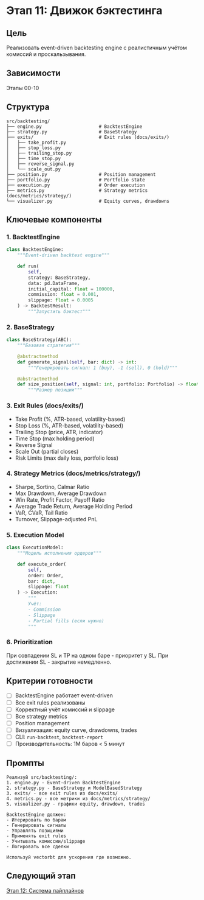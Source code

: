 # Этап 11: Движок бэктестинга

## Цель
Реализовать event-driven backtesting engine с реалистичным учётом комиссий и проскальзывания.

## Зависимости
Этапы 00-10

## Структура

```
src/backtesting/
├── engine.py                     # BacktestEngine
├── strategy.py                   # BaseStrategy
├── exits/                        # Exit rules (docs/exits/)
│   ├── take_profit.py
│   ├── stop_loss.py
│   ├── trailing_stop.py
│   ├── time_stop.py
│   ├── reverse_signal.py
│   └── scale_out.py
├── position.py                   # Position management
├── portfolio.py                  # Portfolio state
├── execution.py                  # Order execution
├── metrics.py                    # Strategy metrics (docs/metrics/strategy/)
└── visualizer.py                 # Equity curves, drawdowns
```

## Ключевые компоненты

### 1. BacktestEngine
```python
class BacktestEngine:
    """Event-driven backtest engine"""

    def run(
        self,
        strategy: BaseStrategy,
        data: pd.DataFrame,
        initial_capital: float = 100000,
        commission: float = 0.001,
        slippage: float = 0.0005
    ) -> BacktestResult:
        """Запустить бэктест"""
```

### 2. BaseStrategy
```python
class BaseStrategy(ABC):
    """Базовая стратегия"""

    @abstractmethod
    def generate_signal(self, bar: dict) -> int:
        """Генерировать сигнал: 1 (buy), -1 (sell), 0 (hold)"""

    @abstractmethod
    def size_position(self, signal: int, portfolio: Portfolio) -> float:
        """Размер позиции"""
```

### 3. Exit Rules (docs/exits/)
- Take Profit (%, ATR-based, volatility-based)
- Stop Loss (%, ATR-based, volatility-based)
- Trailing Stop (price, ATR, indicator)
- Time Stop (max holding period)
- Reverse Signal
- Scale Out (partial closes)
- Risk Limits (max daily loss, portfolio loss)

### 4. Strategy Metrics (docs/metrics/strategy/)
- Sharpe, Sortino, Calmar Ratio
- Max Drawdown, Average Drawdown
- Win Rate, Profit Factor, Payoff Ratio
- Average Trade Return, Average Holding Period
- VaR, CVaR, Tail Ratio
- Turnover, Slippage-adjusted PnL

### 5. Execution Model
```python
class ExecutionModel:
    """Модель исполнения ордеров"""

    def execute_order(
        self,
        order: Order,
        bar: dict,
        slippage: float
    ) -> Execution:
        """
        Учёт:
        - Commission
        - Slippage
        - Partial fills (если нужно)
        """
```

### 6. Prioritization
При совпадении SL и TP на одном баре - приоритет у SL.
При достижении SL - закрытие немедленно.

## Критерии готовности

- [ ] BacktestEngine работает event-driven
- [ ] Все exit rules реализованы
- [ ] Корректный учёт комиссий и slippage
- [ ] Все strategy metrics
- [ ] Position management
- [ ] Визуализация: equity curve, drawdowns, trades
- [ ] CLI: `run-backtest`, `backtest-report`
- [ ] Производительность: 1M баров < 5 минут

## Промпты

```
Реализуй src/backtesting/:
1. engine.py - Event-driven BacktestEngine
2. strategy.py - BaseStrategy и ModelBasedStrategy
3. exits/ - все exit rules из docs/exits/
4. metrics.py - все метрики из docs/metrics/strategy/
5. visualizer.py - графики equity, drawdown, trades

BacktestEngine должен:
- Итерировать по барам
- Генерировать сигналы
- Управлять позициями
- Применять exit rules
- Учитывать комиссии/slippage
- Логировать все сделки

Используй vectorbt для ускорения где возможно.
```

## Следующий этап
[Этап 12: Система пайплайнов](Этап_12_Система_пайплайнов.md)
